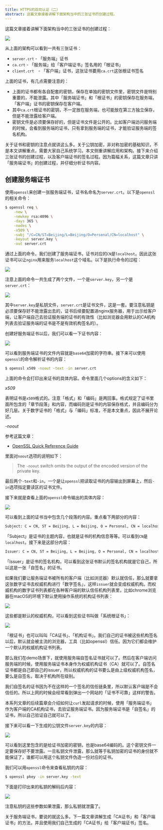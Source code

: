 ```yaml
---
title: HTTPS的双向认证（二）
abstract: 这篇文章接着讲解下面架构当中的三张证书的创建过程。 
---
```


这篇文章接着讲解下面架构当中的三张证书的创建过程：

![](https://raw.githubusercontent.com/liweinan/blogpic2020_i/master/feb02/111.png)

从上面的架构可以看到一共有三张证书：

* `server.crt` - 「服务端」证书
* `ca.crt` - 「服务端」给「客户端证书」签名用的「根证书」
* `client.crt`　- 「客户端」证书，这张证书要用`ca.crt`这张根证书签名
  
上面的证书，有几点需要注意的：

* 上面的证书都有各自配套的密钥，保存在单独的密钥文件里，密钥文件是特别重要的，不能泄露。其中「服务端证书」和「根证书」的密钥保存在服务端，「客户端」证书的密钥保存在客户端。
* 其中`ca.crt`根证书的密钥，不一定放在服务端，也可能放在第三方独立保存，但是不能泄露给客户端。
* 密钥文件是必须要保存好的，但是证书文件是公开的。比如客户端访问服务端的时候，会看到服务端的证书，只有拿到服务端的证书，才能验证服务端的签名机构。

关于证书和密钥的注意点就讲这么多。关于公钥加密，非对称加密的基础知识，不是本文讲解重点，需要大家自己系统学习。本文侧重讲解应用和架构。接下来介绍三张证书的创建过程，以及客户端证书的签名过程。因为篇幅关系，这篇文章只讲「服务端证书」的创建过程，并仔细分析证书内容。

## 创建服务端证书

使用`openssl`来创建一张服务端证书，证书名命名为`server.crt`。以下是`openssl`的相关命令：

```bash
$ openssl req \
    -new \
    -newkey rsa:4096 \
    -days 365 \
    -nodes \
    -x509 \
    -subj "/C=CN/ST=Beijing/L=Beijing/O=Personal/CN=localhost" \
    -keyout server.key \
    -out server.crt
```

通过上面的命令，我们创建了服务端证书，证书对应的`CN`是`localhost`。因此这张证书可以让`nginx`用来服务`localhost`这个域名。以下是执行命令的过程：

![](https://raw.githubusercontent.com/liweinan/blogpic2020_i/master/feb02/3C4FD2CC-F5E6-4443-8528-FDEE54969208.png)

注意上面的命令一共生成了两个文件，一个是`server.key`，另一个是`server.crt`：

![](https://raw.githubusercontent.com/liweinan/blogpic2020_i/master/feb02/9FE0EF7D-3634-42E9-BA7B-4E17EF300373.png)

其中`server.key`是私钥文件，`server.crt`是证书文件，这是一套。要注意私钥是必须要保存好不能泄露出去的，证书后续要配置进nginx服务器，用于出示给客户端，让客户端自己去验证服务端的证书的有效性（比如浏览器会用默认的CA机构列表去验证服务端的证书是不是有效机构签名的）。

创建好服务端证书以后，我们可以看一下证书内容：

![](https://raw.githubusercontent.com/liweinan/blogpic2020_i/master/feb02/F660925F-23D1-4014-BACD-0F1366638B7B.png)

可以看到服务端证书的文件内容就是`base64`加密的字符串。接下来可以使用`openssl`的命令解析证书的内容：

```bash
$ openssl x509 -noout -text -in server.crt
```

上面的命令会打印出来证书的具体内容。命令里面几个options的含义如下：

*x509*

表明证书是`x509`格式的。注意「格式」和「编码」是两回事。格式规定了证书里面所包含的「章节段落」和内容，而编码则是证书的内容保存格式，并且编码分为好几层。关于数字证书的「格式」与「编码」标准，不是本文重点，因此不展开论述。

*-noout*

参考这篇文章：

* [OpenSSL Quick Reference Guide](https://www.digicert.com/ssl-support/openssl-quick-reference-guide.htm)

里面对`noout`选项的说明如下：

> The `-noout` switch omits the output of the encoded version of the private key.

最后两个`-text`和`-in`，一个是让`openssl`把读取证书的内容输出到屏幕上，然后`-in`选项指定要读区的证书文件。

接下来就是查看上面的`openssl`命令输出的具体内容：

![](https://raw.githubusercontent.com/liweinan/blogpic2020_i/master/feb02/8C7E044A-0FC3-4067-A2EB-379C9DC6412A.png)

可以看到上面的证书当中包含几个段落的内容。重点看下两部分的内容：

```txt
Subject: C = CN, ST = Beijing, L = Beijing, O = Personal, CN = localhost
```

「Subject」是证书的主题内容，也就是证书的机构信息等等。可以看到`CN`是`localhost`。接下来是这部分内容：

```txt
Issuer: C = CN, ST = Beijing, L = Beijing, O = Personal, CN = localhost
```

「Issuer」是证书的签名机构，可以看到这张证书默认的签名机构就是它自己，所以这是一张「自签名」的证书。

如果我们要让服务端证书被所有的客户端（比如浏览器）默认就信任，那么就要拿这张数字证书去权威机构进行「数字签名」，这样`issuer`就会变成权威机构。而权威机构的数字证书列表都在各种客户端的默认信任机构列表里，比如chrome浏览器在macOS的环境下默认使用操作系统的机构证书列表：

![](https://raw.githubusercontent.com/liweinan/blogpic2020_i/master/feb02/4DDEA5CD-DE9B-43CD-A2B1-2E9D692A8078.png)

这些都是默认的权威机构，可以看到这些证书叫做「系统根证书」：

![](https://raw.githubusercontent.com/liweinan/blogpic2020_i/master/feb02/C14476E7-351F-4379-B725-7A6FBC880C5A.png)

「根证书」也可以叫叫「CA证书」、「机构证书」。我们自己的证书被这些机构签名以后，默认就会被主流的浏览器，工具（比如openssl）信任。因为它们都会维护一个默认的权威机构证书列表。

那么我们在demo场景下，就使用服务端自签名证书就可以了。然后在客户端访问服务端的时候，使用服务端证书本身作为权威机构证书（CA）就可以了。自签名证书都是自己即自己的issuer，所以权威机构的证书要么是由上级权威机构签名，要么是自签名，取决于机构所在级别。

我们自签名的证书因为不在这样的一个签名的信任链条里，所以默认客户端是不会信任的。所以上网的时候会经常看到弹出一个网站的「证书不可靠」这样的警告。

本系列文章的后续篇章会介绍如何让`curl`发起请求的时候，使用「服务端证书」作为客户端的CA机构证书，去验证服务端证书。因为服务端证书是「自签名」的证书，所以自己验证自己就可以了。

接下来可以看一下生成的公钥文件`server.key`的内容：

![](https://raw.githubusercontent.com/liweinan/blogpic2020_i/master/feb02/0C26397B-5169-457B-AD6B-616D24A73359.png)

可以看到这里包含的是给证书加密的密钥，也是base64编码的。这个密钥文件一定要保存好不要泄露。一旦私钥文件泄露，那么就等于私钥加密的证书的身份就不能保证了，谁都可以用这个私钥文件伪造一份对应的证书。

我们可以用`openssl`命令来查看私钥的内容：

```bash
$ openssl pkey -in server.key -text
```

下面是打印出来的私钥的解码后内容：

![](https://raw.githubusercontent.com/liweinan/blogpic2020_i/master/feb02/BFD4E538-A4EC-47D0-8FA7-1BCD7EFED310.png)

注意私钥的这些参数如果泄露，那么私钥就泄露了。

关于服务端证书，要说的就这么多。下一篇文章讲解生成「CA证书」和「客户端证书」的方法，并且使用我们自己生成的「CA证书」给「客户端证书」签名。

